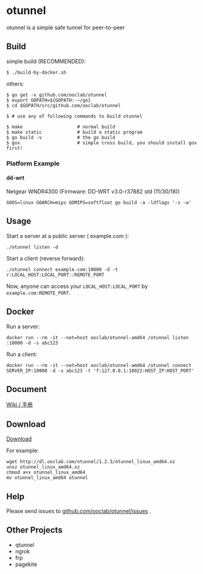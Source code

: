 # otunnel

otunnel is a simple safe tunnel for peer-to-peer

## Build

simple build (RECOMMENDED):

```
$ ./build-by-docker.sh
```

others:

```
$ go get -v github.com/ooclab/otunnel
$ export GOPATH=${GOPATH:-~/go}
$ cd $GOPATH/src/github.com/ooclab/otunnel

$ # use any of following commands to build otunnel

$ make                    # normal build
$ make static             # build a static program
$ go build -v             # the go build
$ gox                     # simple cross build, you should install gox first!
```

### Platform Example

#### dd-wrt

Netgear WNDR4300 (Firmware: DD-WRT v3.0-r37882 std (11/30/18))

```
GOOS=linux GOARCH=mips GOMIPS=softfloat go build -a -ldflags '-s -w'
```

## Usage

Start a server at a public server ( example.com ):

```
./otunnel listen -d
```

Start a client (reverse forward):

```
./otunnel connect example.com:10000 -d -t r:LOCAL_HOST:LOCAL_PORT::REMOTE_PORT
```

Now, anyone can access your `LOCAL_HOST:LOCAL_PORT` by `example.com:REMOTE_PORT`.

## Docker

Run a server:

```
docker run --rm -it --net=host ooclab/otunnel-amd64 /otunnel listen :10000 -d -s abc123
```

Run a client:

```
docker run --rm -it --net=host ooclab/otunnel-amd64 /otunnel connect SERVER_IP:10000 -d -s abc123 -t 'f:127.0.0.1:10022:HOST_IP:HOST_PORT'
```

## Document

[Wiki / 手册](https://github.com/ooclab/otunnel/wiki)

## Download

[Download](http://dl.ooclab.com/otunnel/)

For example:

```
wget http://dl.ooclab.com/otunnel/1.2.3/otunnel_linux_amd64.xz
unxz otunnel_linux_amd64.xz
chmod a+x otunnel_linux_amd64
mv otunnel_linux_amd64 otunnel
```

## Help

Please send issues to [github.com/ooclab/otunnel/issues](https://github.com/ooclab/otunnel/issues) .

## Other Projects

- qtunnel
- ngrok
- frp
- pagekite
